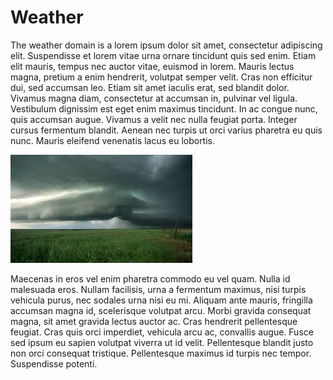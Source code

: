 # Weather

The weather domain is a lorem ipsum dolor sit amet, consectetur adipiscing elit. Suspendisse et lorem vitae urna ornare tincidunt quis sed enim. Etiam elit mauris, tempus nec auctor vitae, euismod in lorem. Mauris lectus magna, pretium a enim hendrerit, volutpat semper velit. Cras non efficitur dui, sed accumsan leo. Etiam sit amet iaculis erat, sed blandit dolor. Vivamus magna diam, consectetur at accumsan in, pulvinar vel ligula. Vestibulum dignissim est eget enim maximus tincidunt. In ac congue nunc, quis accumsan augue. Vivamus a velit nec nulla feugiat porta. Integer cursus fermentum blandit. Aenean nec turpis ut orci varius pharetra eu quis nunc. Mauris eleifend venenatis lacus eu lobortis.

![Weather](weather.jpeg)

Maecenas in eros vel enim pharetra commodo eu vel quam. Nulla id malesuada eros. Nullam facilisis, urna a fermentum maximus, nisi turpis vehicula purus, nec sodales urna nisi eu mi. Aliquam ante mauris, fringilla accumsan magna id, scelerisque volutpat arcu. Morbi gravida consequat magna, sit amet gravida lectus auctor ac. Cras hendrerit pellentesque feugiat. Cras quis orci imperdiet, vehicula arcu ac, convallis augue. Fusce sed ipsum eu sapien volutpat viverra ut id velit. Pellentesque blandit justo non orci consequat tristique. Pellentesque maximus id turpis nec tempor. Suspendisse potenti.

